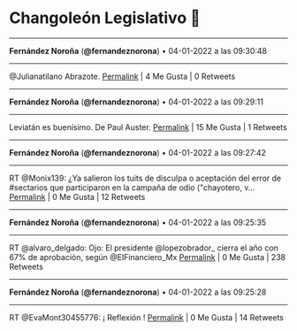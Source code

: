 # Changoleón Legislativo 🙈
*****
**Fernández Noroña** (**@fernandeznorona**) • 04-01-2022 a las 09:30:48
*****
@Julianatilano Abrazote.
[Permalink](https://twitter.com/fernandeznorona/status/1478418648792510464) | 4 Me Gusta | 0 Retweets
*****
**Fernández Noroña** (**@fernandeznorona**) • 04-01-2022 a las 09:29:11
*****
Leviatán es buenísimo. De Paul Auster.
[Permalink](https://twitter.com/fernandeznorona/status/1478418243387858944) | 15 Me Gusta | 1 Retweets
*****
**Fernández Noroña** (**@fernandeznorona**) • 04-01-2022 a las 09:27:42
*****
RT @Monix139: ¿Ya salieron los tuits de disculpa o aceptación del error de #sectarios que participaron en la campaña de odio ("chayotero, v…
[Permalink](https://twitter.com/fernandeznorona/status/1478417871294410762) | 0 Me Gusta | 12 Retweets
*****
**Fernández Noroña** (**@fernandeznorona**) • 04-01-2022 a las 09:25:35
*****
RT @alvaro_delgado: Ojo: El presidente ⁦@lopezobrador_⁩ cierra el año con 67% de aprobación, según ⁦@ElFinanciero_Mx⁩
[Permalink](https://twitter.com/fernandeznorona/status/1478417335811809280) | 0 Me Gusta | 238 Retweets
*****
**Fernández Noroña** (**@fernandeznorona**) • 04-01-2022 a las 09:25:28
*****
RT @EvaMont30455776: ¡ Reflexión !
[Permalink](https://twitter.com/fernandeznorona/status/1478417309224120323) | 0 Me Gusta | 14 Retweets